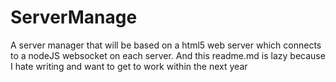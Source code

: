# ServerManage

A server manager that will be based on a html5 web server which connects to a nodeJS websocket on each server. And this readme.md is lazy because I hate writing and want to get to work within the next year
